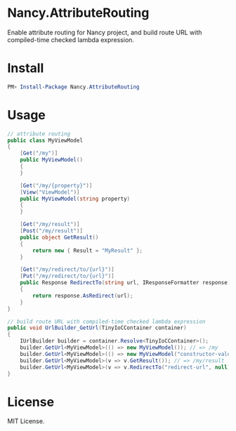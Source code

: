 # Nancy.AttributeRouting

Enable attribute routing for Nancy project, and build route URL with compiled-time checked lambda expression.

# Install

```powershell
PM> Install-Package Nancy.AttributeRouting
```

# Usage

```csharp
// attribute routing
public class MyViewModel
{
    [Get("/my")]
    public MyViewModel()
    {
    }

    [Get("/my/{property}")]
    [View("ViewModel")]
    public MyViewModel(string property)
    {
    }

    [Get("/my/result")]
    [Post("/my/result")]
    public object GetResult()
    {
        return new { Result = "MyResult" };
    }

    [Get("/my/redirect/to/{url}")]
    [Put("/my/redirect/to/{url}")]
    public Response RedirectTo(string url, IResponseFormatter response)
    {
        return response.AsRedirect(url);
    }
}
```

```csharp
// build route URL with compiled-time checked lambda expression
public void UrlBuilder_GetUrl(TinyIoCContainer container)
{
    IUrlBuilder builder = container.Resolve<TinyIoCContainer>();
    builder.GetUrl<MyViewModel>(() => new MyViewModel()); // => /my
    builder.GetUrl<MyViewModel>(() => new MyViewModel("constructor-value")); // => /my/constructor-value
    builder.GetUrl<MyViewModel>(v => v.GetResult()); // => /my/result
    builder.GetUrl<MyViewModel>(v => v.RedirectTo("redirect-url", null)); // => /my/redirect/to/redirect-url
}
```

# License

MIT License.
